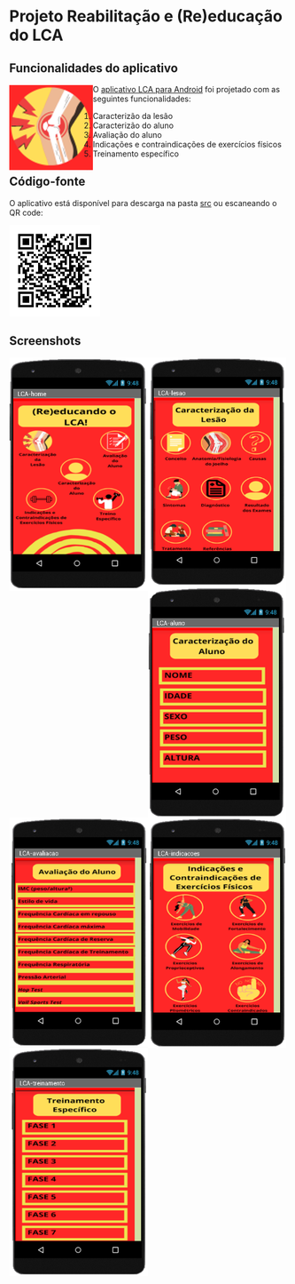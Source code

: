# Projeto Reabilitação e (Re)educação do LCA


## Funcionalidades do aplicativo
<img src="images/lca-icon.png" align="left"/>

O [aplicativo LCA para Android](src/LCA.apk) foi projetado com as seguintes funcionalidades:

1. Caracterizão da lesão
2. Caracterizão do aluno
3. Avaliação do aluno
4. Indicações e contraindicações de exercícios físicos
5. Treinamento específico

## Código-fonte
O aplicativo está disponível para descarga na pasta [src](src/)
ou escaneando o QR code:

![](images/lca-qr.png)

## Screenshots

<img src="images/lca-app01.png" align="left" alt="drawing" width="250"/>
<img src="images/lca-app02.png" align="left" alt="drawing" width="250"/>
<img src="images/lca-app03.png" align="left" alt="drawing" width="250" br>
<img src="images/lca-app04.png" align="left" alt="drawing" width="250"/>
<img src="images/lca-app05.png" align="left" alt="drawing" width="250"/>
<img src="images/lca-app06.png" align="left" alt="drawing" width="250"/>
